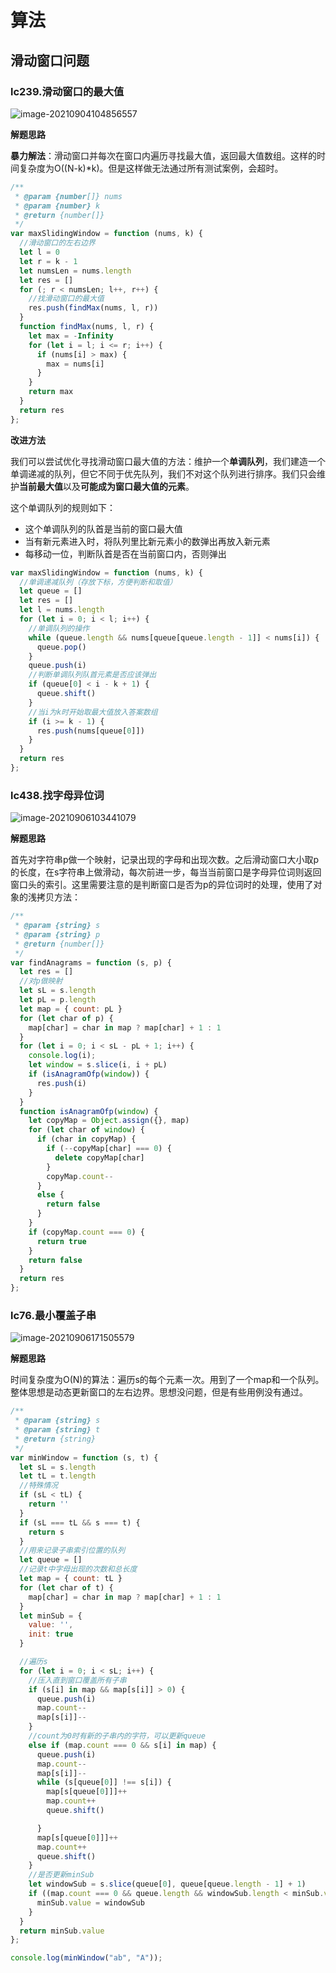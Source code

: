 # 算法

## 滑动窗口问题

### lc239.滑动窗口的最大值

![image-20210904104856557](C:\Users\Administrator\AppData\Roaming\Typora\typora-user-images\image-20210904104856557.png)

**解题思路**

**暴力解法**：滑动窗口并每次在窗口内遍历寻找最大值，返回最大值数组。这样的时间复杂度为O((N-k)*k)。但是这样做无法通过所有测试案例，会超时。

```js
/**
 * @param {number[]} nums
 * @param {number} k
 * @return {number[]}
 */
var maxSlidingWindow = function (nums, k) {
  //滑动窗口的左右边界
  let l = 0
  let r = k - 1
  let numsLen = nums.length
  let res = []
  for (; r < numsLen; l++, r++) {
    //找滑动窗口的最大值
    res.push(findMax(nums, l, r))
  }
  function findMax(nums, l, r) {
    let max = -Infinity
    for (let i = l; i <= r; i++) {
      if (nums[i] > max) {
        max = nums[i]
      }
    }
    return max
  }
  return res
};
```

**改进方法**

我们可以尝试优化寻找滑动窗口最大值的方法：维护一个**单调队列**，我们建造一个单调递减的队列，但它不同于优先队列，我们不对这个队列进行排序。我们只会维护**当前最大值**以及**可能成为窗口最大值的元素**。

这个单调队列的规则如下：

- 这个单调队列的队首是当前的窗口最大值
- 当有新元素进入时，将队列里比新元素小的数弹出再放入新元素
- 每移动一位，判断队首是否在当前窗口内，否则弹出

```js
var maxSlidingWindow = function (nums, k) {
  //单调递减队列（存放下标，方便判断和取值）
  let queue = []
  let res = []
  let l = nums.length
  for (let i = 0; i < l; i++) {
    //单调队列的操作
    while (queue.length && nums[queue[queue.length - 1]] < nums[i]) {
      queue.pop()
    }
    queue.push(i)
    //判断单调队列队首元素是否应该弹出
    if (queue[0] < i - k + 1) {
      queue.shift()
    }
    //当i为k时开始取最大值放入答案数组
    if (i >= k - 1) {
      res.push(nums[queue[0]])
    }
  }
  return res
};
```

### lc438.找字母异位词

![image-20210906103441079](C:\Users\Administrator\AppData\Roaming\Typora\typora-user-images\image-20210906103441079.png)

**解题思路**

首先对字符串p做一个映射，记录出现的字母和出现次数。之后滑动窗口大小取p的长度，在s字符串上做滑动，每次前进一步，每当当前窗口是字母异位词则返回窗口头的索引。这里需要注意的是判断窗口是否为p的异位词时的处理，使用了对象的浅拷贝方法：

```js
/**
 * @param {string} s
 * @param {string} p
 * @return {number[]}
 */
var findAnagrams = function (s, p) {
  let res = []
  //对p做映射
  let sL = s.length
  let pL = p.length
  let map = { count: pL }
  for (let char of p) {
    map[char] = char in map ? map[char] + 1 : 1
  }
  for (let i = 0; i < sL - pL + 1; i++) {
    console.log(i);
    let window = s.slice(i, i + pL)
    if (isAnagramOfp(window)) {
      res.push(i)
    }
  }
  function isAnagramOfp(window) {
    let copyMap = Object.assign({}, map)
    for (let char of window) {
      if (char in copyMap) {
        if (--copyMap[char] === 0) {
          delete copyMap[char]
        }
        copyMap.count--
      }
      else {
        return false
      }
    }
    if (copyMap.count === 0) {
      return true
    }
    return false
  }
  return res
};
```

### lc76.最小覆盖子串

![image-20210906171505579](C:\Users\Administrator\AppData\Roaming\Typora\typora-user-images\image-20210906171505579.png)

**解题思路**

时间复杂度为O(N)的算法：遍历s的每个元素一次。用到了一个map和一个队列。整体思想是动态更新窗口的左右边界。思想没问题，但是有些用例没有通过。

```js
/**
 * @param {string} s
 * @param {string} t
 * @return {string}
 */
var minWindow = function (s, t) {
  let sL = s.length
  let tL = t.length
  //特殊情况
  if (sL < tL) {
    return ''
  }
  if (sL === tL && s === t) {
    return s
  }
  //用来记录子串索引位置的队列
  let queue = []
  //记录t中字母出现的次数和总长度
  let map = { count: tL }
  for (let char of t) {
    map[char] = char in map ? map[char] + 1 : 1
  }
  let minSub = {
    value: '',
    init: true
  }

  //遍历s
  for (let i = 0; i < sL; i++) {
    //压入直到窗口覆盖所有子串
    if (s[i] in map && map[s[i]] > 0) {
      queue.push(i)
      map.count--
      map[s[i]]--
    }
    //count为0时有新的子串内的字符，可以更新queue
    else if (map.count === 0 && s[i] in map) {
      queue.push(i)
      map.count--
      map[s[i]]--
      while (s[queue[0]] !== s[i]) {
        map[s[queue[0]]]++
        map.count++
        queue.shift()

      }
      map[s[queue[0]]]++
      map.count++
      queue.shift()
    }
    //是否更新minSub
    let windowSub = s.slice(queue[0], queue[queue.length - 1] + 1)
    if ((map.count === 0 && queue.length && windowSub.length < minSub.value.length) || (map.count === 0 && minSub.init === true)) {
      minSub.value = windowSub
    }
  }
  return minSub.value
};

console.log(minWindow("ab", "A"));
```

